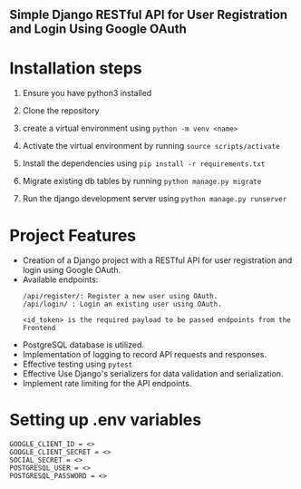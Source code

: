 ## Simple Django RESTful API for User Registration and Login Using Google OAuth

# Installation steps

1. Ensure you have python3 installed

2. Clone the repository

3. create a virtual environment using `python -m venv <name>`

4. Activate the virtual environment by running `source scripts/activate`

5. Install the dependencies using `pip install -r requirements.txt`

6. Migrate existing db tables by running `python manage.py migrate`

7. Run the django development server using `python manage.py runserver`

# Project Features
- Creation of a Django project with a RESTful API for user registration and login using Google OAuth.
- Available endpoints:
    ```
    /api/register/: Register a new user using OAuth.
    /api/login/ : Login an existing user using OAuth.

    <id_token> is the required payload to be passed endpoints from the Frontend
    ```
- PostgreSQL database is utilized.
- Implementation of logging to record API requests and responses.
- Effective testing using `pytest`
- Effective Use Django's serializers for data validation and serialization.
- Implement rate limiting for the API endpoints.

# Setting up .env variables
```
GOOGLE_CLIENT_ID = <>
GOOGLE_CLIENT_SECRET = <>
SOCIAL_SECRET = <>
POSTGRESQL_USER = <>
POSTGRESQL_PASSWORD = <>
```